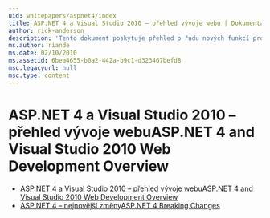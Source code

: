 ```yaml
---
uid: whitepapers/aspnet4/index
title: ASP.NET 4 a Visual Studio 2010 – přehled vývoje webu | Dokumentace Microsoftu
author: rick-anderson
description: 'Tento dokument poskytuje přehled o řadu nových funkcí pro technologii ASP.NET, které jsou zahrnuty v rozhraní.NET Framework 4 a v sadě Visual Studio 2010.'
ms.author: riande
ms.date: 02/10/2010
ms.assetid: 6bea4655-b0a2-442a-b9c1-d323467befd8
msc.legacyurl: null
msc.type: content
---
```

<a name="aspnet-4-and-visual-studio-2010-web-development-overview"></a><span data-ttu-id="e6bbd-103">ASP.NET 4 a Visual Studio 2010 – přehled vývoje webu</span><span class="sxs-lookup"><span data-stu-id="e6bbd-103">ASP.NET 4 and Visual Studio 2010 Web Development Overview</span></span>
====================
- [<span data-ttu-id="e6bbd-104">ASP.NET 4 a Visual Studio 2010 – přehled vývoje webu</span><span class="sxs-lookup"><span data-stu-id="e6bbd-104">ASP.NET 4 and Visual Studio 2010 Web Development Overview</span></span>](overview.md)
- [<span data-ttu-id="e6bbd-105">ASP.NET 4 – nejnovější změny</span><span class="sxs-lookup"><span data-stu-id="e6bbd-105">ASP.NET 4 Breaking Changes</span></span>](breaking-changes.md)
